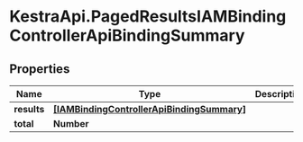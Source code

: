 # KestraApi.PagedResultsIAMBindingControllerApiBindingSummary

## Properties

Name | Type | Description | Notes
------------ | ------------- | ------------- | -------------
**results** | [**[IAMBindingControllerApiBindingSummary]**](IAMBindingControllerApiBindingSummary.md) |  | 
**total** | **Number** |  | 


